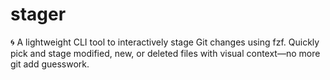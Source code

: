 # stager
🌀 A lightweight CLI tool to interactively stage Git changes using fzf. Quickly pick and stage modified, new, or deleted files with visual context—no more git add guesswork.
